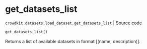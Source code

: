 # get_datasets_list
`crowdkit.datasets.load_dataset.get_datasets_list` | [Source code](https://github.com/Toloka/crowd-kit/blob/v1.2.0/crowdkit/datasets/load_dataset.py#L32)

```python
get_datasets_list()
```

Returns a list of available datasets in format [(name, description)].

